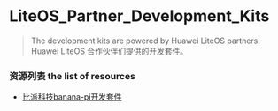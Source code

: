 # LiteOS_Partner_Development_Kits
>The development kits are powered by Huawei LiteOS partners.
>Huawei LiteOS 合作伙伴们提供的开发套件。

### 资源列表 the list of resources

- [比派科技banana-pi开发套件](./LiteOS_BPI_Development_Kit/比派科技banana-pi开发套件.md)
